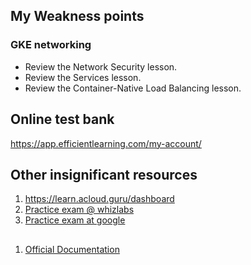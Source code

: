 ## My Weakness points

### GKE networking
- Review the Network Security lesson.
- Review the Services lesson.
- Review the Container-Native Load Balancing lesson.

## Online test bank
https://app.efficientlearning.com/my-account/


## Other insignificant resources
1. https://learn.acloud.guru/dashboard
2. [Practice exam @ whizlabs](https://www.whizlabs.com/login/)
3. [Practice exam at google](https://cloud.google.com/certification/sample-questions/cloud-architect)

## 
1. [Official Documentation](https://cloud.google.com/docs#section-1)